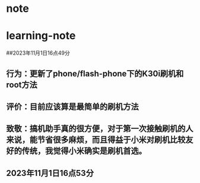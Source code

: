 # note
# learning-note
##2023年11月1日16点49分
## 行为：更新了phone/flash-phone下的K30i刷机和root方法
## 评价：目前应该算是最简单的刷机方法
## 致敬：搞机助手真的很方便，对于第一次接触刷机的人来说，能节省很多麻烦，而且得益于小米对刷机比较友好的传统，我觉得小米确实是刷机首选。
## 2023年11月1日16点53分
